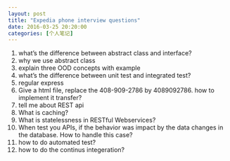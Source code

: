 ```yaml
---
layout: post
title: "Expedia phone interview questions"
date: 2016-03-25 20:20:00
categories: [个人笔记]
---
```


1. what’s the difference between abstract class and interface?
2. why we use abstract class
3. explain three OOD concepts with example
4. what’s the difference between unit test and integrated test?
5. regular express
6. Give a html file,  replace the 408-909-2786 by 4089092786.  how to implement it transfer?
7. tell me about REST api
8. What is caching?
9. What is statelessness in RESTful Webservices?
10. When test you APIs, if the behavior was impact by the data changes in the database. How to handle this case?
11. how to do automated test?
12. how to do the continus integeration?

